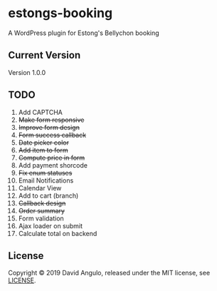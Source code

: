 # estongs-booking
A WordPress plugin for Estong's Bellychon booking

## Current Version
Version 1.0.0

## TODO
1. Add CAPTCHA
2. ~~Make form responsive~~
3. ~~Improve form design~~
4. ~~Form success callback~~
5. ~~Date picker color~~
6. ~~Add item to form~~
7. ~~Compute price in form~~
8. Add payment shorcode
9. ~~Fix enum statuses~~
10. Email Notifications
11. Calendar View
12. Add to cart (branch)
13. ~~Callback design~~
14. ~~Order summary~~
15. Form validation
16. Ajax loader on submit
17. Calculate total on backend

## License
Copyright © 2019 David Angulo, released under the MIT license, see [LICENSE](LICENSE).
